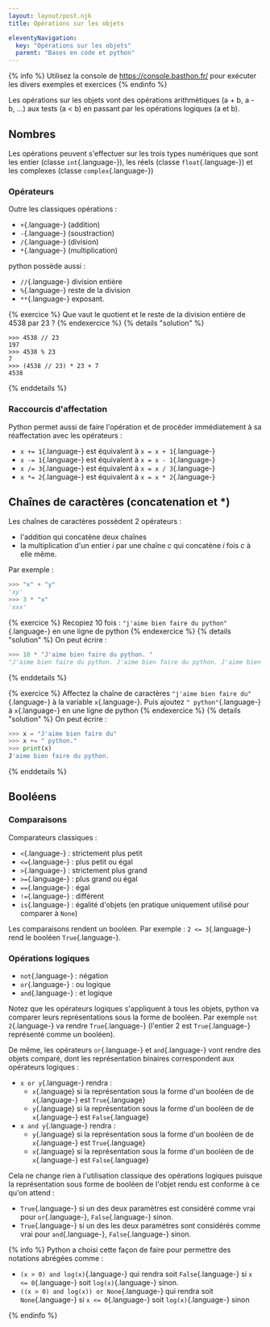 ```yaml
---
layout: layout/post.njk 
title: Opérations sur les objets

eleventyNavigation:
  key: "Opérations sur les objets"
  parent: "Bases en code et python"
---
```


{% info %}
Utilisez la console de <https://console.basthon.fr/> pour exécuter les divers exemples et exercices
{% endinfo %}

<!-- début résumé -->

Les opérations sur les objets vont des opérations arithmétiques (a + b, a - b, ...) aux tests (a < b) en passant par les opérations logiques (a et b).

<!-- end résumé -->

## Nombres

Les opérations peuvent s'effectuer sur les trois types numériques que sont les entier (classe `int`{.language-}), les réels (classe `float`{.language-}) et les complexes (classe `complex`{.language-})

### Opérateurs

Outre les classiques opérations :

* `+`{.language-} (addition)
* `-`{.language-} (soustraction)
* `/`{.language-} (division)
* `*`{.language-} (multiplication)

python possède aussi :

* `//`{.language-} division entière
* `%`{.language-} reste de la division
* `**`{.language-} exposant.

{% exercice %}
Que vaut le quotient et le reste de la division entière de 4538 par 23 ?
{% endexercice %}
{% details "solution" %}

```text
>>> 4538 // 23
197
>>> 4538 % 23
7
>>> (4538 // 23) * 23 + 7
4538
```

{% enddetails %}

### Raccourcis d'affectation

Python permet aussi de faire l'opération et de procéder immédiatement à sa réaffectation avec les opérateurs :

* `x += 1`{.language-} est équivalent à `x = x + 1`{.language-}
* `x -= 1`{.language-} est équivalent à `x = x - 1`{.language-}
* `x /= 3`{.language-} est équivalent à `x = x / 3`{.language-}
* `x *= 2`{.language-} est équivalent à `x = x * 2`{.language-}

## Chaînes de caractères (concatenation et *)

Les chaînes de caractères possèdent 2 opérateurs :

* l'addition qui concatène deux chaînes
* la multiplication d'un entier $i$ par une chaîne $c$ qui concatène $i$ fois $c$ à elle même.

Par exemple :

```python
>>> "x" + "y"
'xy'
>>> 3 * "x"
'xxx'
```

{% exercice %}
Recopiez 10 fois : `"j'aime bien faire du python"`{.language-} en une ligne de python
{% endexercice %}
{% details "solution" %}
On peut écrire :

```python
>>> 10 * "J'aime bien faire du python. "
"J'aime bien faire du python. J'aime bien faire du python. J'aime bien faire du python. J'aime bien faire du python. J'aime bien faire du python. J'aime bien faire du python. J'aime bien faire du python. J'aime bien faire du python. J'aime bien faire du python. J'aime bien faire du python. "

```

{% enddetails %}

{% exercice %}
Affectez la chaîne de caractères `"j'aime bien faire du"`{.language-} à la variable `x`{.language-}. Puis ajoutez `" python"`{.language-} à `x`{.language-} en une ligne de python
{% endexercice %}
{% details "solution" %}
On peut écrire :

```python
>>> x = "J'aime bien faire du"
>>> x += " python."
>>> print(x)
J'aime bien faire du python.
```

{% enddetails %}

## Booléens

### Comparaisons

Comparateurs classiques :

* `<`{.language-} : strictement plus petit
* `<=`{.language-} : plus petit ou égal
* `>`{.language-} : strictement plus grand
* `>=`{.language-} : plus grand ou égal
* `==`{.language-} : égal
* `!=`{.language-} : différent
* `is`{.language-} : égalité d'objets (en pratique uniquement utilisé pour comparer à `None`)

Les comparaisons rendent un booléen. Par exemple : `2 <= 3`{.language-} rend le booléen `True`{.language-}.

### Opérations logiques

* `not`{.language-} : négation
* `or`{.language-} : ou logique
* `and`{.language-} : et logique

Notez que les opérateurs logiques s'appliquent à tous les objets, python va comparer leurs représentations sous la forme de booléen. Par exemple
`not 2`{.language-} va rendre `True`{.language-} (l'entier 2 est `True`{.language-} représenté comme un booléen).

De même, les opérateurs `or`{.language-} et `and`{.language-} vont rendre des objets comparé, dont les représentation binaires correspondent aux opérateurs logiques :

* `x or y`{.language-} rendra :
  * `x`{.language} si la représentation sous la forme d'un booléen de de `x`{.language-} est `True`{.language}
  * `y`{.language} si la représentation sous la forme d'un booléen de de `x`{.language-} est `False`{.language}
* `x and y`{.language-} rendra :
  * `y`{.language} si la représentation sous la forme d'un booléen de de `x`{.language-} est `True`{.language}
  * `x`{.language} si la représentation sous la forme d'un booléen de de `x`{.language-} est `False`{.language}

Cela ne change rien à l'utilisation classique des opérations logiques puisque la représentation sous forme de booléen de l'objet rendu est conforme à ce qu'on attend :

* `True`{.language-} si un des deux paramètres est considéré comme vrai pour `or`{.language-}, `False`{.language-} sinon.
* `True`{.language-} si un des les deux paramètres sont considérés comme vrai pour `and`{.language-}, `False`{.language-} sinon.

{% info %}
Python a choisi cette façon de faire pour permettre des notations abrégées comme :

* `(x > 0) and log(x)`{.language-} qui rendra soit `False`{.language-} si `x <= 0`{.language-} soit `log(x)`{.language-} sinon.
* `((x > 0) and log(x)) or None`{.language-} qui rendra soit `None`{.language-} si `x <= 0`{.language-} soit `log(x)`{.language-} sinon

{% endinfo %}
